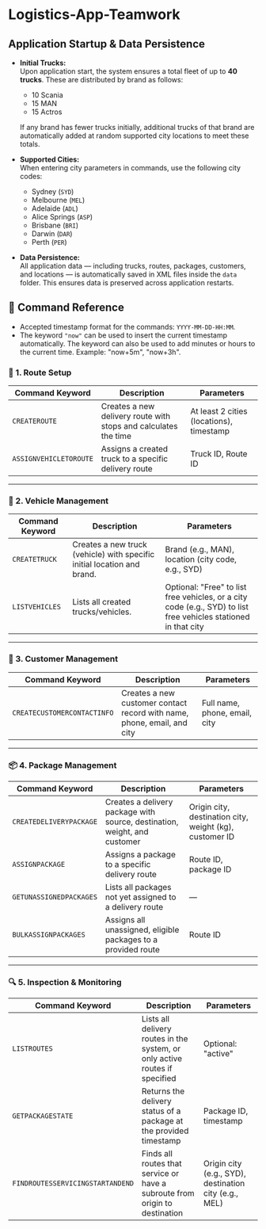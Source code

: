 # Logistics-App-Teamwork

## Application Startup & Data Persistence

- **Initial Trucks:**  
  Upon application start, the system ensures a total fleet of up to **40 trucks**. These are distributed by brand as follows:
    - 10 Scania
    - 15 MAN
    - 15 Actros

  If any brand has fewer trucks initially, additional trucks of that brand are automatically added at random supported city locations to meet these totals.

- **Supported Cities:**  
  When entering city parameters in commands, use the following city codes:
    - Sydney (`SYD`)
    - Melbourne (`MEL`)
    - Adelaide (`ADL`)
    - Alice Springs (`ASP`)
    - Brisbane (`BRI`)
    - Darwin (`DAR`)
    - Perth (`PER`)

- **Data Persistence:**  
  All application data — including trucks, routes, packages, customers, and locations — is automatically saved in XML files inside the `data` folder. This ensures data is preserved across application restarts.

## 🧾 Command Reference

- Accepted timestamp format for the commands: `YYYY-MM-DD-HH:MM`.
- The keyword `"now"` can be used to insert the current timestamp automatically. The keyword can also be used to add minutes or hours to the current time. Example: "now+5m", "now+3h".

### 📍 1. Route Setup

| Command Keyword        | Description                                                     | Parameters                               |
|------------------------|-----------------------------------------------------------------|------------------------------------------|
| `CREATEROUTE`          | Creates a new delivery route with stops and calculates the time | At least 2 cities (locations), timestamp |
| `ASSIGNVEHICLETOROUTE` | Assigns a created truck to a specific delivery route            | Truck ID, Route ID                       |

---

### 🚚 2. Vehicle Management

| Command Keyword  | Description                                                             | Parameters                                                                                                                    |
|------------------|-------------------------------------------------------------------------|-------------------------------------------------------------------------------------------------------------------------------|
| `CREATETRUCK`    | Creates a new truck (vehicle) with specific initial location and brand. | Brand (e.g., MAN), location (city code, e.g., SYD)                                                                            |
| `LISTVEHICLES`   | Lists all created trucks/vehicles.                                      | Optional: "Free" to list free vehicles, or a city code (e.g., SYD) to list free vehicles stationed in that city               |

---

### 👤 3. Customer Management

| Command Keyword              | Description                                                      | Parameters                           |
|------------------------------|------------------------------------------------------------------|------------------------------------|
| `CREATECUSTOMERCONTACTINFO` | Creates a new customer contact record with name, phone, email, and city | Full name, phone, email, city       |

---

### 📦 4. Package Management

| Command Keyword           | Description                                                  | Parameters                                        |
|---------------------------|--------------------------------------------------------------|--------------------------------------------------|
| `CREATEDELIVERYPACKAGE`   | Creates a delivery package with source, destination, weight, and customer | Origin city, destination city, weight (kg), customer ID |
| `ASSIGNPACKAGE`           | Assigns a package to a specific delivery route               | Route ID, package ID                             |
| `GETUNASSIGNEDPACKAGES`   | Lists all packages not yet assigned to a delivery route     | —                                                |
| `BULKASSIGNPACKAGES`      | Assigns all unassigned, eligible packages to a provided route | Route ID                                         |

---

### 🔍 5. Inspection & Monitoring

| Command Keyword                  | Description                                                                     | Parameters                                   |
|----------------------------------|---------------------------------------------------------------------------------|----------------------------------------------|
| `LISTROUTES`                     | Lists all delivery routes in the system, or only active routes if specified     | Optional: "active"                            |
| `GETPACKAGESTATE`                | Returns the delivery status of a package at the provided timestamp              | Package ID, timestamp                         |
| `FINDROUTESSERVICINGSTARTANDEND`| Finds all routes that service or have a subroute from origin to destination     | Origin city (e.g., SYD), destination city (e.g., MEL) |
